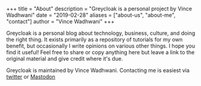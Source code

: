 +++
title = "About"
description = "Greycloak is a personal project by Vince Wadhwani"
date = "2019-02-28"
aliases = ["about-us", "about-me", "contact"]
author = "Vince Wadhwani"
+++

Greycloak is a personal blog about technology, business, culture, and doing the right thing. It exists primarily as a repository of tutorials for my own benefit, but occasionally I write opinions on various other things. I hope you find it useful! Feel free to share or copy anything here but leave a link to the original material and give credit where it's due.

Greycloak is maintained by Vince Wadhwani. Contacting me is easiest via [twitter](https://www.twitter.com/vwadhwani) or <a rel="me" href="https://masto.nyc/@vincew">Mastodon</a>
